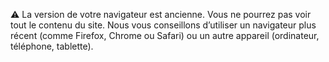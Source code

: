 <p class="unsupported-browser-banner">
    ⚠ La version de votre navigateur est ancienne. Vous ne pourrez pas voir tout le contenu du site. Nous vous conseillons d’utiliser un navigateur plus récent (comme Firefox, Chrome ou Safari)
    ou un autre appareil (ordinateur, téléphone, tablette).
</p>
